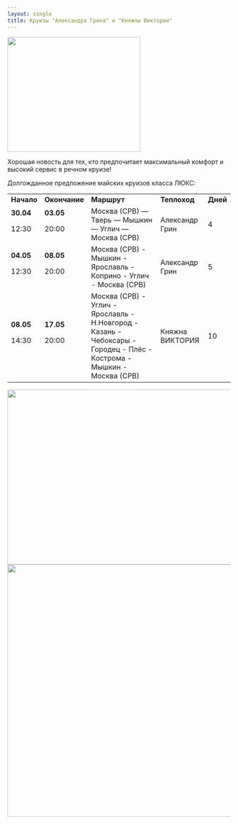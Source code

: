 ```yaml
---
layout: single
title: Круизы "Александра Грина" и "Княжны Виктории"
---
```


<img class="aligncenter size-full wp-image-20209" src="https://wp.mosturflot.ru/wp-content/uploads/2015/11/Luxe2.jpg" alt="" width="300" height="259" />

Хорошая новость для тех, кто предпочитает максимальный комфорт и высокий сервис в речном круизе!

Долгожданное предложение майских круизов класса ЛЮКС:
<table class="table table-bordered">
<tbody>
<tr>
<td><strong>Начало</strong></td>
<td><strong>Окончание</strong></td>
<td><strong>Маршрут</strong></td>
<td><strong>Теплоход</strong></td>
<td><strong>Дней</strong></td>
</tr>
<tr>
<td><strong>30.04</strong>

12:30</td>
<td><strong>03.05</strong>

20:00</td>
<td>Москва (СРВ) — Тверь — Мышкин — Углич — Москва (СРВ)</td>
<td>Александр Грин</td>
<td>4</td>
</tr>
<tr>
<td><strong>04.05</strong>

12:30</td>
<td><strong>08.05</strong>

20:00</td>
<td>Москва (СРВ) - Мышкин - Ярославль - Коприно - Углич - Москва (СРВ)</td>
<td>Александр Грин</td>
<td>5</td>
</tr>
<tr>
<td><strong>08.05</strong>

14:30</td>
<td><strong>17.05</strong>

20:00</td>
<td>Москва (СРВ) - Углич - Ярославль - Н.Новгород - Казань - Чебоксары - Городец - Плёс - Кострома - Мышкин - Москва (СРВ)</td>
<td>Княжна ВИКТОРИЯ</td>
<td>10</td>
</tr>
</tbody>
</table>
<img class="aligncenter wp-image-26026 size-full" src="https://wp.mosturflot.ru/wp-content/uploads/2018/04/162273cut.jpg" alt="" width="800" height="395" />

<img class="aligncenter wp-image-27607 size-full" src="https://wp.mosturflot.ru/wp-content/uploads/2018/10/Grin.jpg" alt="" width="800" height="570" />

